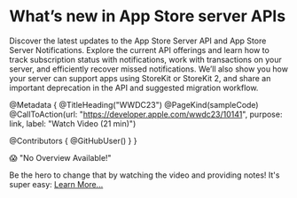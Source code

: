 # What’s new in App Store server APIs

Discover the latest updates to the App Store Server API and App Store Server Notifications. Explore the current API offerings and learn how to track subscription status with notifications, work with transactions on your server, and efficiently recover missed notifications. We’ll also show you how your server can support apps using StoreKit or StoreKit 2, and share an important deprecation in the API and suggested migration workflow.

@Metadata {
   @TitleHeading("WWDC23")
   @PageKind(sampleCode)
   @CallToAction(url: "https://developer.apple.com/wwdc23/10141", purpose: link, label: "Watch Video (21 min)")

   @Contributors {
      @GitHubUser(<replace this with your GitHub handle>)
   }
}

😱 "No Overview Available!"

Be the hero to change that by watching the video and providing notes! It's super easy:
 [Learn More…](https://wwdcnotes.com/documentation/wwdcnotes/contributing)
